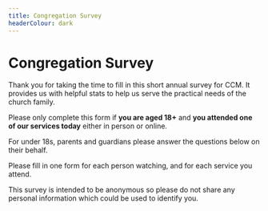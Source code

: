 ```yaml
---
title: Congregation Survey
headerColour: dark
---
```

Congregation Survey
=============

Thank you for taking the time to fill in this short annual survey for CCM. It provides us with helpful stats to help us serve the practical needs of the church family. 

Please only complete this form if **you are aged 18+** and **you attended one of our services today** either in person or online.

For under 18s, parents and guardians please answer the questions below on their behalf.

Please fill in one form for each person watching, and for each service you attend.

This survey is intended to be anonymous so please do not share any personal information which could be used to identify you.

